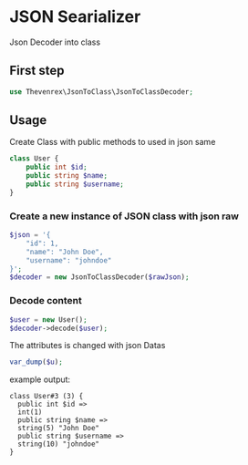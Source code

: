# JSON Searializer
Json Decoder into class

## First step

```php
use Thevenrex\JsonToClass\JsonToClassDecoder;
```

## Usage

Create Class with public methods to used in json same

```php
class User {
	public int $id;
	public string $name;
	public string $username;
}
```

### Create a new instance of JSON class with json raw

```php
$json = '{
    "id": 1,
    "name": "John Doe",
    "username": "johndoe"
}';
$decoder = new JsonToClassDecoder($rawJson);

```
### Decode content

```php
$user = new User();
$decoder->decode($user);
```

The attributes is changed with json Datas
```php
var_dump($u);
```

example output:
```plaintext
class User#3 (3) {
  public int $id =>
  int(1)
  public string $name =>
  string(5) "John Doe"
  public string $username =>
  string(10) "johndoe"
}
```